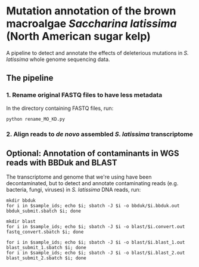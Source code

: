# Mutation annotation of the brown macroalgae *Saccharina latissima* (North American sugar kelp)
A pipeline to detect and annotate the effects of deleterious mutations in *S. latissima* whole genome sequencing data.

## The pipeline
### 1. Rename original FASTQ files to have less metadata
In the directory containing FASTQ files, run:
```
python rename_MO_KD.py
```

### 2. Align reads to *de novo* assembled *S. latissima* transcriptome

## Optional: Annotation of contaminants in WGS reads with BBDuk and BLAST
The transcriptome and genome that we're using have been decontaminated, but to detect and annotate contaminating reads (e.g. bacteria, fungi, viruses) in *S. latissima* DNA reads, run:
```
mkdir bbduk
for i in $sample_ids; echo $i; sbatch -J $i -o bbduk/$i.bbduk.out bbduk_submit.sbatch $i; done

mkdir blast
for i in $sample_ids; echo $i; sbatch -J $i -o blast/$i.convert.out fastq_convert.sbatch $i; done

for i in $sample_ids; echo $i; sbatch -J $i -o blast/$i.blast_1.out blast_submit_1.sbatch $i; done
for i in $sample_ids; echo $i; sbatch -J $i -o blast/$i.blast_2.out blast_submit_2.sbatch $i; done
```

